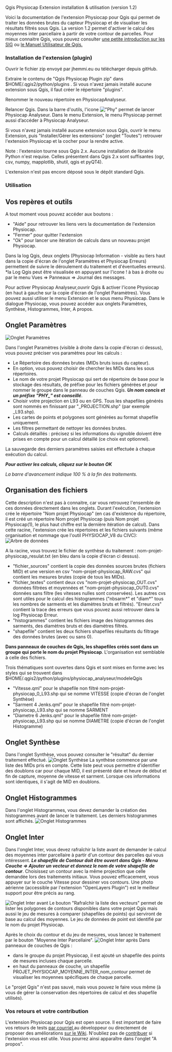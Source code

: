 Qgis Physiocap Extension installation & utilisation (version 1.2)

Voici la documentation de l'extension Physiocap pour Qgis qui permet de traiter les données brutes du capteur Physiocap et de visualiser les résultats filtrés sous Qgis. La version 1.2 permet d'activer le calcul des moyennes inter parcellaire à partir de votre contour de parcelles.
Pour mieux connaitre Qgis, vous pouvez consulter [une petite introduction sur les SIG](http://docs.qgis.org/testing/en/docs/gentle_gis_introduction/index.html) ou [le Manuel Utilisateur de Qgis.](http://docs.qgis.org/2.8/fr/docs/user_manual/)

### Installation de l'extension (plugin) 

Ouvrir le fichier zip envoyé par jhemmi.eu ou télécharger depuis gitHub.

Extraire le contenu de "Qgis Physiocap Plugin zip" dans $HOME/.qgis2/python/plugins . Si vous n'avez jamais installé aucune extension sous Qgis, il faut créer le répertoire "plugins".

Renommer le nouveau répertoire en PhysiocapAnalyseur.

Relancer Qgis. Dans la barre d'outils, l'icone !["Phy"](https://github.com/jhemmi/QgisPhysiocapPlugin/blob/master/icon.png) permet de lancer Physiocap Analyseur. Dans le menu Extension, le menu Physiocap permet aussi d’accéder à Physiocap Analyseur.

Si vous n'avez jamais installé aucune extension sous Qgis, ouvrir le menu Extension, puis "Installer/Gérer les extensions" (onglet "Toutes") retrouver l'extension Physiocap et la cocher pour la rendre active.

Note : l'extension tourne sous Qgis 2.x. Aucune installation de librairie Python n'est requise. Celles présentent dans Qgis 2.x sont suffisantes (ogr, csv, numpy, mapplotlib, shutil, qgis et pyQT4). 

L'extension n'est pas encore déposé sous le dépôt standard Qgis.

### Utilisation

## Vos repères et outils
A tout moment vous pouvez accéder aux boutons : 
* "Aide" pour retrouver les liens vers la documentation de l'extension Physiocap.
* "Fermer" pour quitter l'extension 
* "Ok" pour lancer une itération de calculs dans un nouveau projet Physiocap.

Dans la log Qgis, deux onglets (Physiocap Information - visible au tiers haut dans la copie d'écran de l'onglet Paramètres et Physiocap Erreurs) permettent de suivre le déroulement du traitement et d'éventuelles erreurs).
*la Log Qgis peut être visualisée en appuyant sur l'icone ! à bas à droite ou par le menu Vues => Panneaux => Journal des messages. 

Pour activer Physiocap Analyseur,ouvrir Qgis & activer l'icone Physiocap (en haut à gauche sur la copie d'écran de l'onglet Paramètres). Vous pouvez aussi utiliser le menu Extension et le sous menu Physiocap. Dans le dialogue Physiocap, vous pouvez accéder aux onglets Paramètres, Synthèse, Histogrammes, Inter, A propos.

## Onglet Paramètres
![Onglet Paramètres](https://github.com/jhemmi/QgisPhysiocapPlugin/blob/master/help/Version%201.2%20Parametres.png)

Dans l'onglet Paramètres (visible à droite dans la copie d'écran ci dessus), vous pouvez préciser vos paramètres  pour les calculs : 
- Le Répertoire des données brutes (MIDs bruts issus du capteur).
- En option, vous pouvez choisir de chercher les MIDs dans les sous répertoires.
- Le nom de votre projet Physiocap qui sert de répertoire de base pour le stockage des résultats, de préfixe pour les fichiers générées et pour nommer le groupe dans le panneau de couches Qgis. ***Un nom concis et un préfixe "PHY_" est conseillé***.
- Choisir votre projection en L93 ou en GPS. Tous les shapefiles générés sont nommés en finissant par "_PROJECTION.shp" (par exemple _L93.shp).
- Les cartes de points et polygones sont générées au format shapefile uniquement.
- Les filtres permettant de nettoyer les données brutes.
- Calculs détaillés : précisez si les informations du vignoble doivent être prises en compte pour un calcul détaillé (ce choix est optionnel).

La sauvegarde des derniers paramètres saisies est effectuée à chaque exécution du calcul.

**_Pour activer les calculs, cliquez sur le bouton OK_**

_La barre d'avancement indique 100 % à la fin des traitements._

## Organisation des fichiers
Cette description n'est pas à connaitre, car vous retrouvez l'ensemble de ces données directement dans les onglets. Durant l'exécution, l'extension crée le répertoire "Nom projet Physiocap" (en cas d'existence du répertoire, il est créé un répertoire Nom projet Physiocap (puis Nom projet Physiocap(1), le plus haut chiffre est la dernière itération de calcul).
Dans cette racine, l'extension crée les répertoires et les fichiers suivants (même organisation et nommage que l'outil PHYSIOCAP_V8 du CIVC):
![Arbre de données](https://github.com/jhemmi/QgisPhysiocapPlugin/blob/master/help/Organisation%20des%20fichiers%20de%20chaque%20projet%20Physiocap.png)

A la racine, vous trouvez le fichier de synthèse du traitement : nom-projet-physiocap_resulat.txt (en bleu dans la copie d'écran ci dessus).
- "fichier_sources" contient la copie des données sources brutes (fichiers MID) et une version en csv "nom-projet-physiocap_RAW.cvs" qui contient les mesures brutes (copie de tous les MIDs).
- "fichier_textes" contient deux cvs "nom-projet-physiocap_OUT.cvs" données filtrées et moyennées et "nom-projet-physiocap_OUT0.cvs" données sans filtre (les vitesses nulles sont conservées). Les autres cvs sont utiles pour le calcul des histogrammes ("nbsarm*" et "diam*" tous les nombres de sarments et les diamètres bruts et filtrés). "Erreur.cvs" contient la trace des erreurs que vous pouvez aussi retrouver dans la log Physiocap Erreur.
- "histogrammes" contient les fichiers image des histogrammes des sarments, des diamètres bruts et des diamètres filtrés.
- "shapefile" contient les deux fichiers shapefiles résultants du filtrage des données brutes (avec ou sans 0).

**Dans panneaux de couches de Qgis, les shapefiles créés sont dans un groupe qui porte le nom du projet Physiocap**. L'organisation est semblable à celle des fichiers.

Trois thématiques sont ouvertes dans Qgis et sont mises en forme avec les styles qui se trouvent dans $HOME/.qgis2/python/plugins/physiocap_analyseur/modeleQgis
* "Vitesse.qml" pour le shapefile non filtré nom-projet-physiocap_0_L93.shp qui se nomme VITESSE (copie d'écran de l'onglet Synthèse)
* "Sarment 4 Jenks.qml" pour le shapefile filtré nom-projet-physiocap_L93.shp qui se nomme SARMENT 
* "Diametre 6 Jenks.qml" pour le shapefile filtré nom-projet-physiocap_L93.shp qui se nomme DIAMETRE (copie d'écran de l'onglet Histogramme)

## Onglet Synthèse
Dans l'onglet Synthèse, vous pouvez consulter le "résultat" du dernier traitement effectué.
![Onglet Synthèse](https://github.com/jhemmi/QgisPhysiocapPlugin/blob/master/help/Version%201.2%20Synthese.png)
La synthèse commence par une liste des MIDs pris en compte. Cette liste peut vous permettre d'identifier des doublons car pour chaque MID, il est présenté date et heure de début et fin de capture, moyenne de vitesse et sarment. Lorsque ces informations sont identiques, il s'agit de MID en doublons.

## Onglet Histogrammes
Dans l'onglet Histogrammes, vous devez demander la création des histogrammes avant de lancer le traitement. Les derniers histogrammes sont affichés.
![Onglet Histogrammes](https://github.com/jhemmi/QgisPhysiocapPlugin/blob/master/help/Version%201.2%20Histogrammes.png)

## Onglet Inter
Dans l'onglet Inter, vous devez rafraîchir la liste avant de demander le calcul des moyennes inter parcellaire à partir d'un contour des parcelles qui vous intéressent. 
***Le shapefile de Contour doit être ouvert dans Qgis - Menu Couche => Ajouter un vecteur et donnez le nom de votre shapefile de contour***. Choisissez un contour avec la même projection que celle demandée lors des traitements initiaux.
Vous pouvez efficacement, vous appuyer sur le couche Vitesse pour dessiner vos contours. Une photo aérienne (accessible par l'extension "OpenLayers Plugin") est le meilleur support pour être précis au rang.

![Onglet Inter avant](https://github.com/jhemmi/QgisPhysiocapPlugin/blob/master/help/Version%201.2%20Choix%20Contour.png)
Le bouton "Rafraîchir la liste des vecteurs" permet de lister les polygones de contours disponibles dans votre projet Qgis mais aussi le jeu de mesures à comparer (shapefiles de points) qui serviront de  base au calcul des moyennes. Le jeu de données de point est identifié par le nom du projet Physiocap.

Après le choix du contour et du jeu de mesures, vous lancez le traitement par le bouton "Moyenne Inter Parcellaire". 
![Onglet Inter après](https://github.com/jhemmi/QgisPhysiocapPlugin/blob/master/help/Version%201.2%20Inter%20Parcellaire.png)
Dans panneaux de couches de Qgis :  
* dans le groupe du projet Physiocap, il est ajouté un shapefile des points de mesures incluses chaque parcelle. 
* en haut du panneaux de couche, un shapefile PROJET_PHYSIOCAP_MOYENNE_INTER_nom_contour permet de visualiser les moyennes spécifiques de chaque parcelle.

Le "projet Qgis" n'est pas sauvé, mais vous pouvez le faire vous même (à vous de gérer la conservation des répertoires de calcul et des shapefile utilisés).

###  Vos retours et votre contribution
L'extension Physiocap pour Qgis est open source. Il est important de faire vos retours de tests [par courriel ](jean@jhemmi.eu)au développeur ou directement de proposer des améliorations [sur le Wiki](https://github.com/jhemmi/QgisPhysiocapPlugin/issues). N'oubliez pas de [contribuer](https://plus.payname.fr/jhemmi?type=9xwqt) si l'extension vous est utile. Vous pourrez ainsi apparaître dans l'onglet "A propos".
